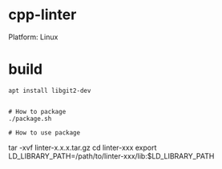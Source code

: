 # cpp-linter
Platform: Linux

# build
```
apt install libgit2-dev


# How to package
./package.sh

# How to use package
```
tar -xvf linter-x.x.x.tar.gz
cd linter-xxx
export LD_LIBRARY_PATH=/path/to/linter-xxx/lib:$LD_LIBRARY_PATH
```shell


```
